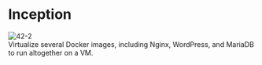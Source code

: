 # Inception
![42-2](https://github.com/user-attachments/assets/4b31557d-874a-478d-a67e-c406364868be)  
Virtualize several Docker images, including Nginx, WordPress, and MariaDB to run altogether on a VM.
